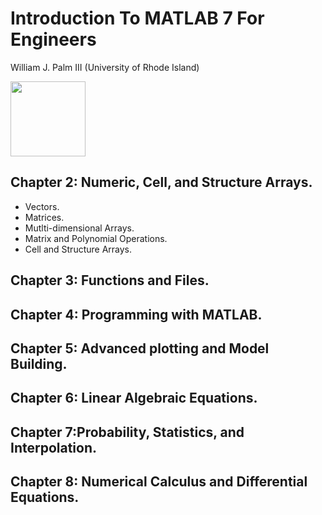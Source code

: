 # Introduction To MATLAB 7 For Engineers
William J. Palm III
(University of Rhode Island)

<img src="https://user-images.githubusercontent.com/76210541/132791102-88cd0779-0ff3-436b-8b32-94d1fe353be4.png" data-canonical-src="https://user-images.githubusercontent.com/76210541/132791102-88cd0779-0ff3-436b-8b32-94d1fe353be4.png" width="120" height="120" />


## Chapter 2: Numeric, Cell, and Structure Arrays.
- Vectors.
- Matrices.
- Mutlti-dimensional Arrays.
- Matrix and Polynomial Operations.
- Cell and Structure Arrays.
## Chapter 3: Functions and Files.
## Chapter 4: Programming with MATLAB.
## Chapter 5: Advanced plotting and Model Building.
## Chapter 6: Linear Algebraic Equations.
## Chapter 7:Probability, Statistics, and Interpolation.
## Chapter 8: Numerical Calculus and Differential Equations.
